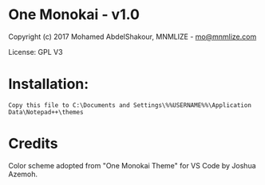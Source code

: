 # One Monokai - v1.0
Copyright (c) 2017 Mohamed AbdelShakour, MNMLIZE - mo@mnmlize.com

License: GPL V3

# Installation:
    Copy this file to C:\Documents and Settings\%%USERNAME%%\Application Data\Notepad++\themes


# Credits
   Color scheme adopted from "One Monokai Theme" for VS Code by Joshua Azemoh.
